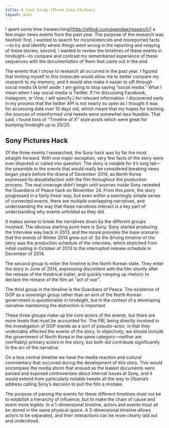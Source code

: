 ```yaml
--- 
title: A Case Study (Three Case Studies)
layout: post
--- 
```


I spent some time (researching)[http://github.com/agendae/research/] a few major news events from the past year. The purpose of the research was twofold: first, I wanted to search for inconsistencies and misreported facts—to try and identify where things went wrong in the reporting and relaying of these stories; second, I wanted to review the timelines of these events in hindsight—to compare and contrast my remembered experience of these sequences with the documentation of them that came out in the end.

The events that I chose to research all occurred in the past year. I figured that limiting myself to this timescale would allow me to better compare my research to my memory, and it would also make it easier to sift through social media (A brief aside: I am going to stop saying “social media.” What I mean when I say social media is Twitter. If I’m discussing Facebook, Instagram, or Vine, I will specify.) for relevant information. I discovered early in my process that the twitter API is not nearly so open as I thought it was for accessing data over 10 days old, which meant that my hopes for tracking the sources of misinformed viral tweets were somewhat less feasible. That said, I found tons of “Timeline of *X*” style posts which were great for bumping hindsight up to 20/20. 

## Sony Pictures Hack

Of the three events I researched, the Sony hack was by far the most straight-forward. With one major exception, very few facts of the story were ever disputed or called into question. The story is notable for it’s long tail—the preamble to the events that would really be considered breaking news began years before the drama of December 2014, as North Korea expressed its dissatisfaction with the film throughout the production process. The real coverage didn’t begin until sources inside Sony revealed the Guardians of Peace hack on November 24. From this point, the story progressed in a fairly linear way, but even within a seemingly simple series of connected events, there are multiple overlapping narratives, and understanding the way that these narratives interact is a key part of understanding why events unfolded as they did.

It makes sense to break the narratives down by the different groups involved. The obvious starting point here is Sony. Sony started producing the Interview way back in 2013, and the movie provides the base scenario that the events of Winter 2014 grew out of. So the driving timeline of the story was the production schedule of the interview, which stretched from initial casting in October of 2013 to the interrupted release schedule in December of 2014.

The second group to enter the timeline is the North Korean state. They enter the story in June of 2014, expressing discontent with the film shortly after the release of the theatrical trailer, and quickly ramping up rhetoric to declare the release of the film an “act of war”.

The third group in the timeline is the Guardians of Peace. The existence of GOP as a sovereign group rather than an arm of the North Korean government is questionable in hindsight, but in the context of a developing narrative maintaining the distinction is important.

These three groups make up the core actors of the events, but there are more levels that must be accounted for. The FBI, being directly involved in the investigation of GOP stands as a sort of pseudo-actor, in that they undeniably effected the events of the story. In objectivity, we should include the government of North Korea in the same category—neither are (verifiably) primary actors in the story, but both did contribute significantly to the arc of the narrative.

On a less central timeline we have the media reaction and cultural commentary that occurred during the development of this story. This would encompass the media storm that ensued as the leaked documents were parsed and exposed controversies about internal issues at Sony, and it would extend from particularly notable tweets all the way to Obama’s address calling Sony’s decision to pull the film a mistake.

The purpose of parsing the events for these different timelines must not be to establish a hierarchy of influence, but to make the chain of cause and event more legible. In a 1-dimensional timeline, actors and events must all be stored in the same physical space. A 2-dimensional timeline allows actors to be separated, and their interactions can be more clearly laid out and understood.
